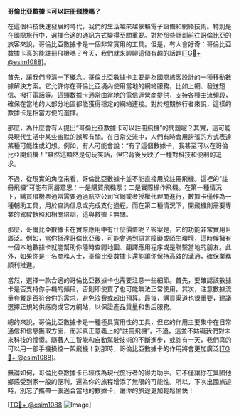 **哥倫比亞數據卡可以註冊飛機嗎？**

在這個科技快速發展的時代，我們的生活越來越依賴電子設備和網絡技術。特別是在國際旅行中，選擇合適的通訊方式變得至關重要。對於那些計劃前往哥倫比亞的旅客來說，哥倫比亞數據卡是一個非常實用的工具。但是，有人會好奇：哥倫比亞數據卡真的能註冊飛機嗎？今天，我們就來聊聊這個有趣的話題[[TG💪+ @esim1088](https://t.me/s/esim1088)]。

首先，讓我們澄清一下概念。哥倫比亞數據卡主要是為國際旅客設計的一種移動數據解決方案。它允許你在哥倫比亞境內使用當地的網絡服務，比如上網、發送短信、撥打電話等。這類數據卡通常由當地的電信運營商提供，支持各種主流頻段，確保在當地的大部分地區都能獲得穩定的網絡連接。對於短期旅行者來說，這樣的數據卡是相當方便的選擇。

那麼，為什麼會有人提出“哥倫比亞數據卡可以註冊飛機”的問題呢？其實，這可能與現代生活中某些幽默的誤解有關。在日常交流中，人們有時會用誇張的方式表達某種可能性或幻想。例如，有人可能會說：“有了這個數據卡，我甚至可以在哥倫比亞開飛機！”雖然這顯然是句玩笑話，但它背後反映了一種對科技和便利的追求。

不過，從現實的角度來看，哥倫比亞數據卡並不能直接用於註冊飛機。這裡的“註冊飛機”可能有兩層意思：一是購買飛機票；二是實際操作飛機。在第一種情況下，購買飛機票通常需要通過航空公司官網或者授權代理商進行，數據卡僅作為一種輔助工具，用於查詢信息或完成支付過程。而在第二種情況下，開飛機則需要專業的駕駛執照和相關培訓，這與數據卡無關。

那麼，哥倫比亞數據卡在實際應用中有什麼價值呢？答案是，它的功能非常實用且廣泛。例如，當你抵達哥倫比亞後，可能會遇到語言障礙或陌生環境，這時候擁有一個本地數據卡就能幫助你隨時查閱地圖、翻譯應用程序或是聯繫當地的朋友。此外，如果你是一名商務人士，哥倫比亞數據卡還能讓你保持高效的溝通，確保業務順利推進。

當然，選擇一款合適的哥倫比亞數據卡也需要注意一些細節。首先，要確認該數據卡是否支持你手機的頻段，否則即使買了也可能無法正常使用。其次，注意數據流量套餐是否符合你的需求，避免浪費或超出預算。最後，購買渠道也很重要，建議選擇正規的供應商或官方網站，以保證產品質量和售后服務。

總的來說，哥倫比亞數據卡是一種極具實用性的工具，但它的作用主要集中在日常通信和信息獲取方面，而非真正意義上的“註冊飛機”。不過，這並不妨礙我們對未來科技的憧憬。隨著人工智能和自動駕駛技術的不斷進步，或許有一天，我們真的可以用一部手機操控一架飛機！到那時，哥倫比亞數據卡的作用將會更加廣泛[[TG💪+ @esim1088](https://t.me/s/esim1088)]。

無論如何，哥倫比亞數據卡已經成為現代旅行者的得力助手。它不僅讓你在異國他鄉感受到家一般的便利，還為你的旅程增添了無限的可能性。所以，下次出國旅遊時，別忘了攜帶一張適合當地的數據卡，讓你的旅途更加輕鬆愉快！

[[TG💪+ @esim1088](https://t.me/s/esim1088) ![Image](https://i.postimg.cc/4NQfJmqS/Snipaste-2025-05-13-00-14-12.png)]